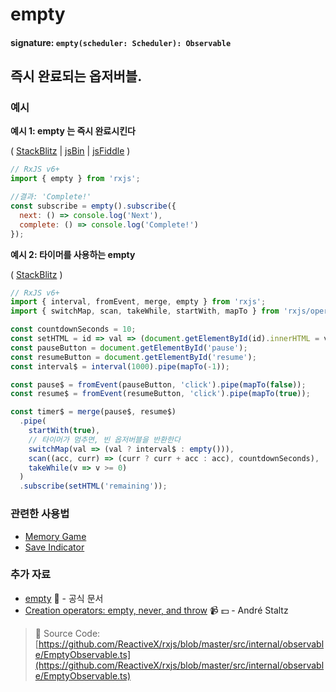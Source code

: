# empty

#### signature: `empty(scheduler: Scheduler): Observable`

## 즉시 완료되는 옵저버블.

### 예시

**예시 1: empty 는 즉시 완료시킨다**

\( [StackBlitz](https://stackblitz.com/edit/typescript-aqfpkq?file=index.ts&devtoolsheight=100) \| [jsBin](http://jsbin.com/rodubucaqa/1/edit?js,console) \| [jsFiddle](https://jsfiddle.net/btroncone/bz71mzuy/) \)

```javascript
// RxJS v6+
import { empty } from 'rxjs';

//결과: 'Complete!'
const subscribe = empty().subscribe({
  next: () => console.log('Next'),
  complete: () => console.log('Complete!')
});
```

**예시 2: 타이머를 사용하는 empty**

\( [StackBlitz](https://stackblitz.com/edit/typescript-uujo8t?file=index.ts&devtoolsheight=50) \)

```javascript
// RxJS v6+
import { interval, fromEvent, merge, empty } from 'rxjs';
import { switchMap, scan, takeWhile, startWith, mapTo } from 'rxjs/operators';

const countdownSeconds = 10;
const setHTML = id => val => (document.getElementById(id).innerHTML = val);
const pauseButton = document.getElementById('pause');
const resumeButton = document.getElementById('resume');
const interval$ = interval(1000).pipe(mapTo(-1));

const pause$ = fromEvent(pauseButton, 'click').pipe(mapTo(false));
const resume$ = fromEvent(resumeButton, 'click').pipe(mapTo(true));

const timer$ = merge(pause$, resume$)
  .pipe(
    startWith(true),
    // 타이머가 멈추면, 빈 옵저버블을 반환한다
    switchMap(val => (val ? interval$ : empty())),
    scan((acc, curr) => (curr ? curr + acc : acc), countdownSeconds),
    takeWhile(v => v >= 0)
  )
  .subscribe(setHTML('remaining'));
```

### 관련한 사용법

* [Memory Game](../../recipes/memory-game.md)
* [Save Indicator](../../recipes/save-indicator.md)

### 추가 자료

* [empty](https://rxjs.dev/api/index/function/empty) 📰 - 공식 문서
* [Creation operators: empty, never, and throw](https://egghead.io/lessons/rxjs-creation-operators-empty-never-throw?course=rxjs-beyond-the-basics-creating-observables-from-scratch) 📹 💵 - André Staltz

> 📂 Source Code: [https://github.com/ReactiveX/rxjs/blob/master/src/internal/observable/EmptyObservable.ts](https://github.com/ReactiveX/rxjs/blob/master/src/internal/observable/EmptyObservable.ts)

